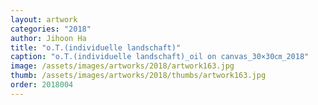 ```yaml
---
layout: artwork
categories: "2018"
author: Jihoon Ha
title: "o.T.(individuelle landschaft)"
caption: "o.T.(individuelle landschaft)_oil on canvas_30×30㎝_2018"
image: /assets/images/artworks/2018/artwork163.jpg
thumb: /assets/images/artworks/2018/thumbs/artwork163.jpg
order: 2018004
---
```

